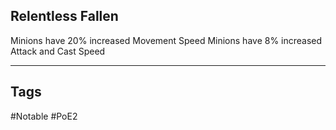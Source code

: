 ## Relentless Fallen
Minions have 20% increased Movement Speed
Minions have 8% increased Attack and Cast Speed

---
## Tags
#Notable
#PoE2
